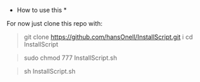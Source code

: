 * How to use this *

For now just clone this repo with:
> git clone https://github.com/hansOnell/InstallScript.git
i
> cd InstallScript

> sudo chmod 777 InstallScript.sh

>sh InstallScript.sh
